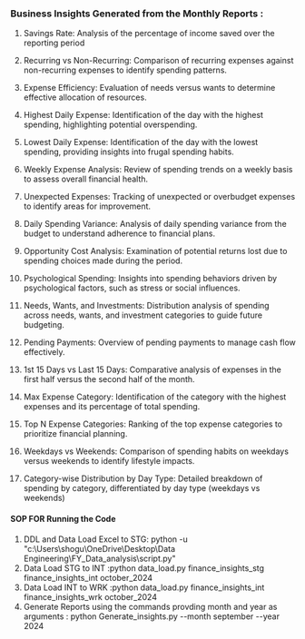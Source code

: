 ###  Business Insights Generated from the Monthly Reports : 
1.  Savings Rate: Analysis of the percentage of income saved over the reporting period

2.  Recurring vs Non-Recurring: Comparison of recurring expenses against non-recurring expenses to identify spending patterns.

3.  Expense Efficiency: Evaluation of needs versus wants to determine effective allocation of resources.

4.  Highest Daily Expense: Identification of the day with the highest spending, highlighting potential overspending.

5.  Lowest Daily Expense: Identification of the day with the lowest spending, providing insights into frugal spending habits.

6.  Weekly Expense Analysis: Review of spending trends on a weekly basis to assess overall financial health.

7.  Unexpected Expenses: Tracking of unexpected or overbudget expenses to identify areas for improvement.

8.  Daily Spending Variance: Analysis of daily spending variance from the budget to understand adherence to financial plans.

9.  Opportunity Cost Analysis: Examination of potential returns lost due to spending choices made during the period.

10.  Psychological Spending: Insights into spending behaviors driven by psychological factors, such as stress or social influences.

11.  Needs, Wants, and Investments: Distribution analysis of spending across needs, wants, and investment categories to guide future budgeting.

12.  Pending Payments: Overview of pending payments to manage cash flow effectively.

13.  1st 15 Days vs Last 15 Days: Comparative analysis of expenses in the first half versus the second half of the month.

14.  Max Expense Category: Identification of the category with the highest expenses and its percentage of total spending.

15.  Top N Expense Categories: Ranking of the top expense categories to prioritize financial planning.

16.  Weekdays vs Weekends: Comparison of spending habits on weekdays versus weekends to identify lifestyle impacts.

17.  Category-wise Distribution by Day Type: Detailed breakdown of spending by category, differentiated by day type (weekdays vs weekends)

#### SOP FOR Running the Code 
1. DDL and Data Load Excel to STG: python -u "c:\Users\shogu\OneDrive\Desktop\Data Engineering\FY_Data_analysis\script.py"
2. Data Load STG to INT :python data_load.py finance_insights_stg finance_insights_int october_2024
3. Data Load INT to WRK :python data_load.py finance_insights_int finance_insights_wrk october_2024
4. Generate Reports using the commands provding month and year as arguments : python Generate_insights.py --month september --year 2024
